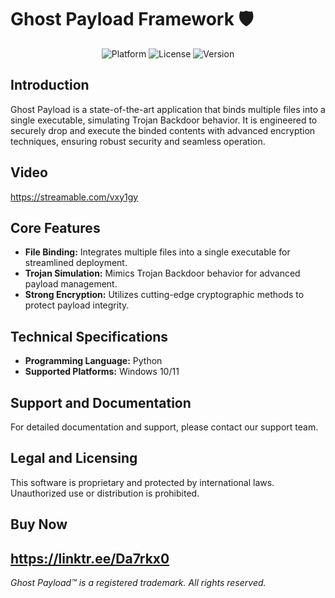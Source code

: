# Ghost Payload Framework 🛡️

<div align="center">
  <img src="https://img.shields.io/badge/Platform-Windows%2010%2B-blue" alt="Platform">
  <img src="https://img.shields.io/badge/License-AGPL_3.0-red" alt="License">
  <img src="https://img.shields.io/badge/Version-1.3.0-important" alt="Version">
</div>


## Introduction
Ghost Payload is a state-of-the-art application that binds multiple files into a single executable, simulating Trojan Backdoor behavior. It is engineered to securely drop and execute the binded contents with advanced encryption techniques, ensuring robust security and seamless operation.

## Video

https://streamable.com/vxy1gy


## Core Features
- **File Binding:** Integrates multiple files into a single executable for streamlined deployment.
- **Trojan Simulation:** Mimics Trojan Backdoor behavior for advanced payload management.
- **Strong Encryption:** Utilizes cutting-edge cryptographic methods to protect payload integrity.

## Technical Specifications
- **Programming Language:** Python
- **Supported Platforms:** Windows 10/11


## Support and Documentation
For detailed documentation and support, please contact our support team.

## Legal and Licensing
This software is proprietary and protected by international laws. Unauthorized use or distribution is prohibited.

## Buy Now
https://linktr.ee/Da7rkx0
---
*Ghost Payload™ is a registered trademark. All rights reserved.*
